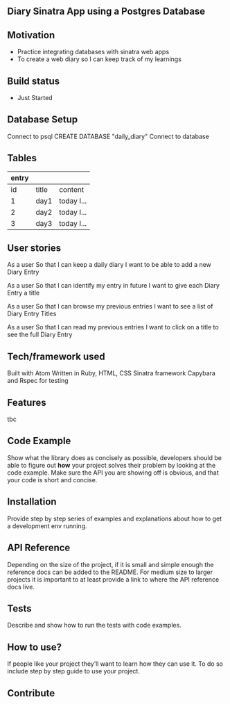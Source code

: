 ## Diary Sinatra App using a Postgres Database

## Motivation
- Practice integrating databases with sinatra web apps
- To create a web diary so I can keep track of my learnings

## Build status
- Just Started

## Database Setup
Connect to psql
CREATE DATABASE "daily_diary"
Connect to database

## Tables
|entry|||
|-------|------|-------|
|id|title|content|
|1|day1|today I...|
|2|day2|today I...|
|3|day3|today I...|

## User stories
As a user
So that I can keep a daily diary
I want to be able to add a new Diary Entry

As a user
So that I can identify my entry in future
I want to give each Diary Entry a title

As a user
So that I can browse my previous entries
I want to see a list of Diary Entry Titles

As a user
So that I can read my previous entries
I want to click on a title to see the full Diary Entry

## Tech/framework used
Built with Atom
Written in Ruby, HTML, CSS
Sinatra framework
Capybara and Rspec for testing

## Features
tbc

## Code Example
Show what the library does as concisely as possible, developers should be able to figure out **how** your project solves their problem by looking at the code example. Make sure the API you are showing off is obvious, and that your code is short and concise.
## Installation
Provide step by step series of examples and explanations about how to get a development env running.
## API Reference
Depending on the size of the project, if it is small and simple enough the reference docs can be added to the README. For medium size to larger projects it is important to at least provide a link to where the API reference docs live.
## Tests
Describe and show how to run the tests with code examples.
## How to use?
If people like your project they’ll want to learn how they can use it. To do so include step by step guide to use your project.
## Contribute
